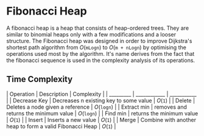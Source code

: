 # Fibonacci Heap

A fibonacci heap is a heap that consists of heap-ordered trees.
They are similar to binomial heaps only with a few modifications and a looser structure. 
The Fibonacci heap was designed in order to improve Dijkstra's shortest path algorithm from
_O_(`mLogn`) to _O_(`m + nLogn`) by optimising the operations used most by the algorithm.
It's name derives from the fact that the fibonacci sequence is used in the complexity analysis of its operations.

## Time Complexity

 | Operation |  Description |  Complexity | 
 | _________ | ____________ | ___________ |
 | Decrease Key | Decreases n existing key to some value | _O_(`1`) |
 | Delete | Deletes a node given a reference | _O_(`logn`) |
 | Extract min | removes and returns the minimum value | _O_(`logn`) |
 | Find min | returns the minimum value | _O_(`1`) |
 | Insert | Inserts a new value | _O_(`1`) |
 | Merge | Combine with another heap to form a valid Fibonacci Heap | _O_(`1`) |

[1]: http://www.growingwiththeweb.com/data-structures/fibonacci-heap/overview/
[2]: https://brilliant.org/wiki/fibonacci-heap/
[3]: https://www.cs.princeton.edu/~wayne/teaching/fibonacci-heap.pdf
[4]: https://en.wikipedia.org/wiki/Fibonacci_heap
[5]: http://www.geeksforgeeks.org/fibonacci-heap-set-1-introduction/
